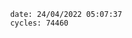 

                date: 24/04/2022 05:07:37
                cycles: 74460

                         